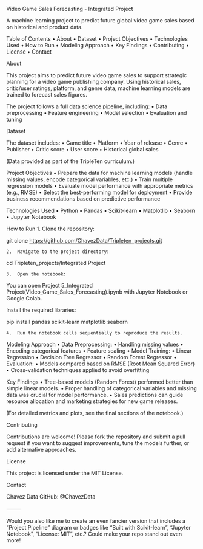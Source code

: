 Video Game Sales Forecasting - Integrated Project

A machine learning project to predict future global video game sales based on historical and product data.

Table of Contents
	•	About
	•	Dataset
	•	Project Objectives
	•	Technologies Used
	•	How to Run
	•	Modeling Approach
	•	Key Findings
	•	Contributing
	•	License
	•	Contact

About

This project aims to predict future video game sales to support strategic planning for a video game publishing company.
Using historical sales, critic/user ratings, platform, and genre data, machine learning models are trained to forecast sales figures.

The project follows a full data science pipeline, including:
	•	Data preprocessing
	•	Feature engineering
	•	Model selection
	•	Evaluation and tuning

Dataset

The dataset includes:
	•	Game title
	•	Platform
	•	Year of release
	•	Genre
	•	Publisher
	•	Critic score
	•	User score
	•	Historical global sales

(Data provided as part of the TripleTen curriculum.)

Project Objectives
	•	Prepare the data for machine learning models (handle missing values, encode categorical variables, etc.)
	•	Train multiple regression models
	•	Evaluate model performance with appropriate metrics (e.g., RMSE)
	•	Select the best-performing model for deployment
	•	Provide business recommendations based on predictive performance

Technologies Used
	•	Python
	•	Pandas
	•	Scikit-learn
	•	Matplotlib
	•	Seaborn
	•	Jupyter Notebook

How to Run
	1.	Clone the repository:

git clone https://github.com/ChavezData/Tripleten_projects.git

	2.	Navigate to the project directory:

cd Tripleten_projects/Integrated Project

	3.	Open the notebook:

You can open Project 5_Integrated Project(Video_Game_Sales_Forecasting).ipynb with Jupyter Notebook or Google Colab.

Install the required libraries:

pip install pandas scikit-learn matplotlib seaborn

	4.	Run the notebook cells sequentially to reproduce the results.

Modeling Approach
	•	Data Preprocessing:
	•	Handling missing values
	•	Encoding categorical features
	•	Feature scaling
	•	Model Training:
	•	Linear Regression
	•	Decision Tree Regressor
	•	Random Forest Regressor
	•	Evaluation:
	•	Models compared based on RMSE (Root Mean Squared Error)
	•	Cross-validation techniques applied to avoid overfitting

Key Findings
	•	Tree-based models (Random Forest) performed better than simple linear models.
	•	Proper handling of categorical variables and missing data was crucial for model performance.
	•	Sales predictions can guide resource allocation and marketing strategies for new game releases.

(For detailed metrics and plots, see the final sections of the notebook.)

Contributing

Contributions are welcome!
Please fork the repository and submit a pull request if you want to suggest improvements, tune the models further, or add alternative approaches.

License

This project is licensed under the MIT License.

Contact

Chavez Data
GitHub: @ChavezData

⸻

Would you also like me to create an even fancier version that includes a “Project Pipeline” diagram or badges like “Built with Scikit-learn”, “Jupyter Notebook”, “License: MIT”, etc.?
Could make your repo stand out even more!
